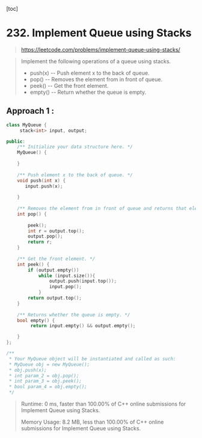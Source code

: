 [toc]

#  232. Implement Queue using Stacks

> https://leetcode.com/problems/implement-queue-using-stacks/

> Implement the following operations of a queue using stacks.
>
> - push(x) -- Push element x to the back of queue.
> - pop() -- Removes the element from in front of queue.
> - peek() -- Get the front element.
> - empty() -- Return whether the queue is empty.

## Approach 1 : 

```c++
class MyQueue {
     stack<int> input, output;

public:
    /** Initialize your data structure here. */
    MyQueue() {
        
    }
    
    /** Push element x to the back of queue. */
    void push(int x) {
       input.push(x);
  
    }
    
    /** Removes the element from in front of queue and returns that element. */
    int pop() {
        
        peek();
        int r = output.top();
        output.pop();
        return r;
    }
    
    /** Get the front element. */
    int peek() {
        if (output.empty())
            while (input.size()){
                output.push(input.top());
                input.pop();
            }
        return output.top();
    }
    
    /** Returns whether the queue is empty. */
    bool empty() {
         return input.empty() && output.empty();

    }
};

/**
 * Your MyQueue object will be instantiated and called as such:
 * MyQueue obj = new MyQueue();
 * obj.push(x);
 * int param_2 = obj.pop();
 * int param_3 = obj.peek();
 * bool param_4 = obj.empty();
 */
```
>Runtime: 0 ms, faster than 100.00% of C++ online submissions for Implement Queue using Stacks.
>
>Memory Usage: 8.2 MB, less than 100.00% of C++ online submissions for Implement Queue using Stacks.

